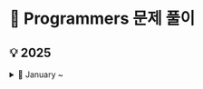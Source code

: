 # 📄 Programmers 문제 풀이
## 💡 2025
<details>
<summary>📆 January ~ </summary>

| 날짜 | 문제 번호 | 문제 이름 | 난이도 |
|:----------:|:----------:|:----------:|:----------:|
| 2025-03-04 | 43438 | [입국심사](https://github.com/sehaim/algorithm/tree/master/PRGS_Solution/prgs_43238_입국심사) | Lv.2 |
| 2025-03-05 | 42842 | [카펫](https://github.com/sehaim/algorithm/tree/master/PRGS_Solution/prgs_42842_카펫) | Lv.2 |
| 2025-03-06 | 43162 | [네트워크](https://github.com/sehaim/algorithm/tree/master/PRGS_Solution/prgs_43162_네트워크) | Lv.3 |

</details>